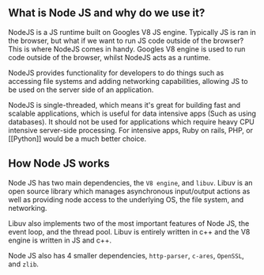 ## What is Node JS and why do we use it?

NodeJS is a JS runtime built on Googles V8 JS engine. Typically JS is ran in the browser, but what if we want to run JS code outside of the browser? This is where NodeJS comes in handy. Googles V8 engine is used to run code outside of the browser, whilst NodeJS acts as a runtime.

NodeJS provides functionality for developers to do things such as accessing file systems and adding networking capabilities, allowing JS to be used on the server side of an application.

NodeJS is single-threaded, which means it's great for building fast and scalable applications, which is useful for data intensive apps (Such as using databases). It should not be used for applications which require heavy CPU intensive server-side processing. For intensive apps, Ruby on rails, PHP, or [[Python]] would be a much better choice.

## How Node JS works

Node JS has two main dependencies, the `V8 engine`, and `libuv`. Libuv is an open source library which manages asynchronous input/output actions as well as providing node access to the underlying OS, the file system, and networking. 

Libuv also implements two of the most important features of Node JS, the event loop, and the thread pool. Libuv is entirely written in c++ and the V8 engine is written in JS and c++.

Node JS also has 4 smaller dependencies, `http-parser`, `c-ares`, `OpenSSL`, and `zlib`.
